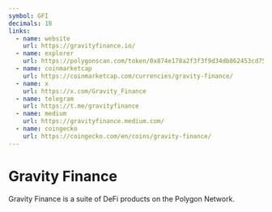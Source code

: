 ```yaml
---
symbol: GFI
decimals: 18
links:
  - name: website
    url: https://gravityfinance.io/
  - name: explorer
    url: https://polygonscan.com/token/0x874e178a2f3f3f9d34db862453cd756e7eab0381
  - name: coinmarketcap
    url: https://coinmarketcap.com/currencies/gravity-finance/
  - name: x
    url: https://x.com/Gravity_Finance
  - name: telegram
    url: https://t.me/gravityfinance
  - name: medium
    url: https://gravityfinance.medium.com/
  - name: coingecko
    url: https://coingecko.com/en/coins/gravity-finance/
---
```


# Gravity Finance

Gravity Finance is a suite of DeFi products on the Polygon Network.
